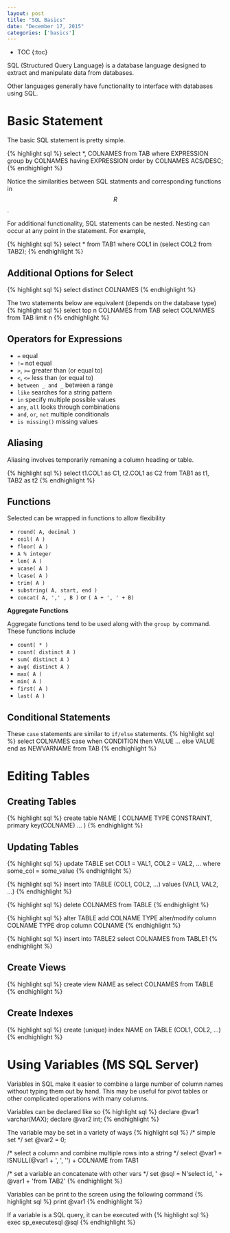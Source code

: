 ```yaml
---
layout: post
title: "SQL Basics"
date: "December 17, 2015"
categories: ['basics']
---
```


* TOC
{:toc}

SQL (Structured Query Language) is a database language designed to extract and manipulate data from databases. 

Other languages generally have functionality to interface with databases using SQL.

# Basic Statement
The basic SQL statement is pretty simple.

{% highlight sql %}
select *, COLNAMES 
from TAB
where EXPRESSION
group by COLNAMES
having EXPRESSION
order by COLNAMES ACS/DESC;
{% endhighlight %}

Notice the similarities between SQL statments and corresponding functions in $$R$$. 

For additional functionality, SQL statements can be nested. Nesting can occur at any point in the statement. For example,

{% highlight sql %}
select *
from TAB1
where COL1 in (select COL2 from TAB2);
{% endhighlight %}

## Additional Options for Select

{% highlight sql %}
select distinct COLNAMES
{% endhighlight %}

The two statements below are equivalent (depends on the database type)
{% highlight sql %}
select top n COLNAMES from TAB
select COLNAMES from TAB limit n
{% endhighlight %}

## Operators for Expressions

* `=` equal
* `!=` not equal
* `>`, `>=` greater than (or equal to)
* `<`, `<=` less than (or equal to)
* `between _ and _` between a range
* `like` searches for a string pattern
* `in` specify multiple possible values
* `any`, `all` looks through combinations
* `and`, `or`, `not` multiple conditionals
* `is missing()` missing values

## Aliasing
Aliasing involves temporarily remaning a column heading or table. 

{% highlight sql %}
select t1.COL1 as C1, t2.COL1 as C2
from TAB1 as t1, TAB2 as t2
{% endhighlight %}

## Functions

Selected can be wrapped in functions to allow flexibility

* `round( A, decimal )`
* `ceil( A )`
* `floor( A )`
* `A % integer`
* `len( A )`
* `ucase( A )`
* `lcase( A )`
* `trim( A )`
* `substring( A, start, end )`
* `concat( A, ',' , B )` or `( A + ', ' + B)`

**Aggregate Functions**

Aggregate functions tend to be used along with the `group by` command. These functions include

* `count( * )`
* `count( distinct A )`
* `sum( distinct A )`
* `avg( distinct A )`
* `max( A )`
* `min( A )`
* `first( A )`
* `last( A )`

## Conditional Statements
These `case` statements are similar to `if/else` statements.
{% highlight sql %}
select COLNAMES
case
  when CONDITION then VALUE
  ...
  else VALUE
end as NEWVARNAME
from TAB
{% endhighlight %}

# Editing Tables

## Creating Tables
{% highlight sql %}
create table NAME
(
COLNAME TYPE CONSTRAINT,
primary key(COLNAME)
...
)
{% endhighlight %}

## Updating Tables
{% highlight sql %}
update TABLE
set COL1 = VAL1, COL2 = VAL2, ...
where some_col = some_value
{% endhighlight %}

{% highlight sql %}
insert into TABLE (COL1, COL2, ...) 
values (VAL1, VAL2, ...)
{% endhighlight %}

{% highlight sql %}
delete COLNAMES from TABLE
{% endhighlight %}

{% highlight sql %}
alter TABLE
add COLNAME TYPE
alter/modify column COLNAME TYPE
drop column COLNAME
{% endhighlight %}

{% highlight sql %}
insert into TABLE2
select COLNAMES
from TABLE1
{% endhighlight %}

## Create Views
{% highlight sql %}
create view NAME as
select COLNAMES
from TABLE
{% endhighlight %}

## Create Indexes
{% highlight sql %}
create (unique) index NAME
on TABLE (COL1, COL2, ...)
{% endhighlight %}

# Using Variables (MS SQL Server)

Variables in SQL make it easier to combine a large number of column names without typing them out by hand. This may be useful for pivot tables or other complicated operations with many columns. 

Variables can be declared like so
{% highlight sql %}
declare @var1 varchar(MAX);
declare @var2 int;
{% endhighlight %}

The variable may be set in a variety of ways
{% highlight sql %}
/* simple set */
set @var2 = 0;

/* select a column and combine multiple rows into a string */
select @var1 = ISNULL(@var1 + ', ', '') + COLNAME from TAB1

/* set a variable an concatenate with other vars */
set @sql = N'select id, ' + @var1 + 'from TAB2'
{% endhighlight %}

Variables can be print to the screen using the following command
{% highlight sql %}
print @var1
{% endhighlight %}

If a variable is a SQL query, it can be executed with
{% highlight sql %}
exec sp_executesql @sql
{% endhighlight %}
